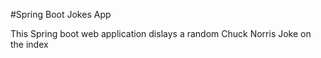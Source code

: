 #Spring Boot Jokes App

This Spring boot web application dislays a random Chuck Norris Joke on the index

